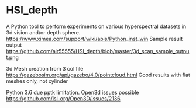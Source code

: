 
# HSI_depth

A Python tool to perform  experiments on various hyperspectral datasets in 3d vision and\or depth sphere.
https://www.ximea.com/support/wiki/apis/Python_inst_win
Sample result output https://github.com/air55555/HSI_depth/blob/master/3d_scan_sample_output.png

3d Mesh creation from 3 col file https://gazebosim.org/api/gazebo/4.0/pointcloud.html
Good results with flat meshes only, not cylinder

Python 3.6 due pptk limitation. 
Open3d issues possible https://github.com/isl-org/Open3D/issues/2136